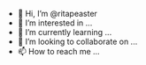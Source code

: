 - 👋 Hi, I’m @ritapeaster
- 👀 I’m interested in ...
- 🌱 I’m currently learning ...
- 💞️ I’m looking to collaborate on ...
- 📫 How to reach me ...

<!---
ritapeaster/ritapeaster is a ✨ special ✨ repository because its `README.md` (this file) appears on your GitHub profile.
You can click the Preview link to take a look at your changes.
--->
